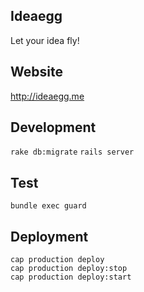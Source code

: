 ## Ideaegg

Let your idea fly!

## Website

http://ideaegg.me

## Development

`rake db:migrate`
`rails server`

## Test

`bundle exec guard`

## Deployment

`cap production deploy`  
`cap production deploy:stop`  
`cap production deploy:start`